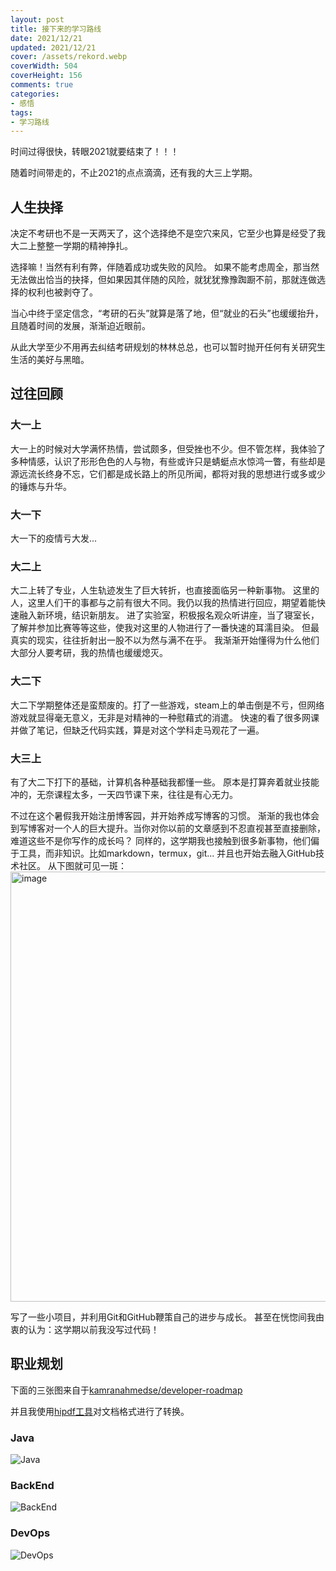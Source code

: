 ```yaml
---
layout: post
title: 接下来的学习路线
date: 2021/12/21
updated: 2021/12/21
cover: /assets/rekord.webp
coverWidth: 504
coverHeight: 156
comments: true
categories: 
- 感悟
tags:
- 学习路线
---
```


时间过得很快，转眼2021就要结束了！！！

随着时间带走的，不止2021的点点滴滴，还有我的大三上学期。

## 人生抉择
决定不考研也不是一天两天了，这个选择绝不是空穴来风，它至少也算是经受了我大二上整整一学期的精神挣扎。

选择嘛！当然有利有弊，伴随着成功或失败的风险。
如果不能考虑周全，那当然无法做出恰当的抉择，但如果因其伴随的风险，就犹犹豫豫踟蹰不前，那就连做选择的权利也被剥夺了。

当心中终于坚定信念，“考研的石头”就算是落了地，但“就业的石头”也缓缓抬升，且随着时间的发展，渐渐迫近眼前。

从此大学至少不用再去纠结考研规划的林林总总，也可以暂时抛开任何有关研究生生活的美好与黑暗。

## 过往回顾
### 大一上
大一上的时候对大学满怀热情，尝试颇多，但受挫也不少。但不管怎样，我体验了多种情感，认识了形形色色的人与物，有些或许只是蜻蜓点水惊鸿一瞥，有些却是源远流长终身不忘，它们都是成长路上的所见所闻，都将对我的思想进行或多或少的锤炼与升华。

### 大一下
大一下的疫情亏大发...

### 大二上
大二上转了专业，人生轨迹发生了巨大转折，也直接面临另一种新事物。
这里的人，这里人们干的事都与之前有很大不同。我仍以我的热情进行回应，期望着能快速融入新环境，结识新朋友。
进了实验室，积极报名观众听讲座，当了寝室长，了解并参加比赛等等这些，使我对这里的人物进行了一番快速的耳濡目染。
但最真实的现实，往往折射出一股不以为然与满不在乎。
我渐渐开始懂得为什么他们大部分人要考研，我的热情也缓缓熄灭。

### 大二下
大二下学期整体还是蛮颓废的。打了一些游戏，steam上的单击倒是不亏，但网络游戏就显得毫无意义，无非是对精神的一种慰藉式的消遣。
快速的看了很多网课并做了笔记，但缺乏代码实践，算是对这个学科走马观花了一遍。

### 大三上
有了大二下打下的基础，计算机各种基础我都懂一些。
原本是打算奔着就业技能冲的，无奈课程太多，一天四节课下来，往往是有心无力。

不过在这个暑假我开始注册博客园，并开始养成写博客的习惯。
渐渐的我也体会到写博客对一个人的巨大提升。当你对你以前的文章感到不忍直视甚至直接删除，难道这些不是你写作的成长吗？
同样的，这学期我也接触到很多新事物，他们偏于工具，而非知识。比如markdown，termux，git...
并且也开始去融入GitHub技术社区。
从下图就可见一斑：
<img width="688" alt="image" src="https://user-images.githubusercontent.com/74645100/146919567-a8af9349-1e09-4924-a4f1-8e3025f80807.png">

写了一些小项目，并利用Git和GitHub鞭策自己的进步与成长。
甚至在恍惚间我由衷的认为：这学期以前我没写过代码！

## 职业规划
下面的三张图来自于[kamranahmedse/developer-roadmap](https://github.com/kamranahmedse/developer-roadmap)

并且我使用[hipdf工具](https://www.hipdf.cn/all-tools)对文档格式进行了转换。

### Java
![Java](https://user-images.githubusercontent.com/74645100/146913243-c203379e-6fd3-47bc-bc26-2545ef7bd8fc.jpg)

### BackEnd
![BackEnd](https://user-images.githubusercontent.com/74645100/146913299-7614c6c2-6fd6-4a2c-a098-18486fc5b381.jpg)

### DevOps
![DevOps](https://user-images.githubusercontent.com/74645100/146913364-0741b342-fc7e-4602-8f56-72968a855b5b.jpg)